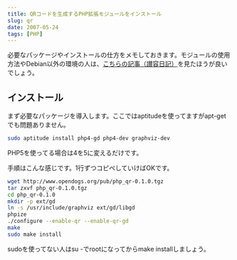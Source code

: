 ```yaml
---
title: QRコードを生成するPHP拡張モジュールをインストール
slug: qr
date: 2007-05-24
tags: [PHP]
---
```


必要なパッケージやインストールの仕方をメモしておきます。モジュールの使用方法やDebian以外の環境の人は、[こちらの記事（讃容日記）](http://d.hatena.ne.jp/rsky/20070427/1177680276)を見たほうが良いでしょう。

## インストール

まず必要なパッケージを導入します。ここではaptitudeを使ってますがapt-getでも問題ありません。

```sh
sudo aptitude install php4-gd php4-dev graphviz-dev
```

PHP5を使ってる場合は4を5に変えるだけです。

手順はこんな感じです。1行ずつコピペしていけばOKです。

```sh
wget http://www.opendogs.org/pub/php_qr-0.1.0.tgz
tar zxvf php_qr-0.1.0.tgz
cd php_qr-0.1.0
mkdir -p ext/gd
ln -s /usr/include/graphviz ext/gd/libgd
phpize
./configure --enable-qr --enable-qr-gd
make
sudo make install
```

sudoを使ってない人はsu -でrootになってからmake installしましょう。
